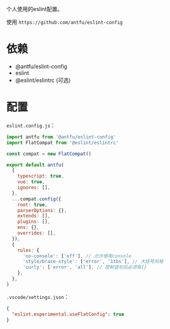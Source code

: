 个人使用的eslint配置。


使用 `https://github.com/antfu/eslint-config`

# 依赖

 - @antfu/eslint-config
 - eslint
 - @eslint/eslintrc (可选)

# 配置

`eslint.config.js`：

```javascript
import antfu from '@antfu/eslint-config'
import FlatCompat from '@eslint/eslintrc'

const compat = new FlatCompat()

export default antfu(
  {
    typescript: true,
    vue: true,
    ignores: [],
  },
  ...compat.config({
    root: true,
    parserOptions: {},
    extends: [],
    plugins: [],
    env: {},
    overrides: [],
  }),
  {
    rules: {
      'no-console': ['off'], // 允许使用console
      'style/brace-style': ['error', '1tbs'], // 大括号风格
      'curly': ['error', 'all'], // 控制语句后必须有{}
    },
  },
)
```


`.vscode/settings.json`：

```json
{
  "eslint.experimental.useFlatConfig": true
}
```